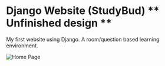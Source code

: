 # Django Website (StudyBud) ** Unfinished design **
 My first website using Django. A room/question based learning environment.


![Home Page](\Django-Website--StudyBud-\img\home.png)
